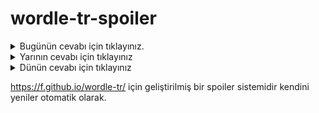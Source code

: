 # wordle-tr-spoiler

<details>
  <summary>Bugünün cevabı için tıklayınız.</summary>
  <br>
    <b> papel </b>
</details>

<details>
  <summary>Yarının cevabı için tıklayınız</summary>
  <br>
   <b> çıkın </b>
</details>

<details>
  <summary>Dünün cevabı için tıklayınız </summary>
  <br>
  <b> hızla </b>
</details>

https://f.github.io/wordle-tr/ için geliştirilmiş bir spoiler sistemidir kendini yeniler otomatik olarak.

